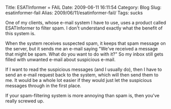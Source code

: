 Title: ESATInformer = FAIL
Date: 2009-06-11 16:11:54
Category: Blog
Slug: esatinformer-fail
Alias: 2009/06/11/esatinformer-fail/
Tags: sucks


One of my clients, whose e-mail system I have to use, uses a product called ESATInformer to filter spam. I don't understand exactly what the benefit of this system is.

When the system receives suspected spam, it keeps that spam message on the server, but it sends me an e-mail saying "We've received a message that might be spam. What do you want to do with it?"  So my inbox still gets filled with unwanted e-mail about suspicious e-mail.

If I want to read the suspicious messages (and I usually do), then I have to send an e-mail request back to the system, which will then send them to me. It would be a whole lot easier if they would just let the suspicious messages through in the first place.

If your spam-filtering system is more annoying than spam is, then you've really screwed up.
